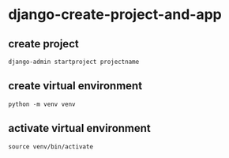 # django-create-project-and-app
## create project
```
django-admin startproject projectname
```
## create virtual environment
```
python -m venv venv
```
## activate virtual environment
```
source venv/bin/activate
```
